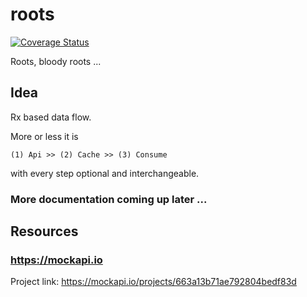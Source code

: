 # roots

[![Coverage Status](https://coveralls.io/repos/github/ranapat/roots/badge.svg?branch=main)](https://coveralls.io/github/ranapat/roots?branch=main)

Roots, bloody roots ...

## Idea

Rx based data flow.

More or less it is

```
(1) Api >> (2) Cache >> (3) Consume
```

with every step optional and interchangeable.

### More documentation coming up later ...

## Resources

### https://mockapi.io

Project link: https://mockapi.io/projects/663a13b71ae792804bedf83d
